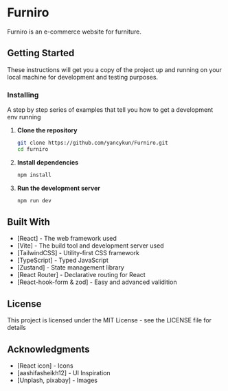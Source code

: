 # Furniro

Furniro is an e-commerce website for furniture.

## Getting Started

These instructions will get you a copy of the project up and running on your local machine for development and testing purposes. 

### Installing

A step by step series of examples that tell you how to get a development env running

1. **Clone the repository**

   ```bash
   git clone https://github.com/yancykun/Furniro.git
   cd furniro
   ```

2. **Install dependencies**

   ```bash
   npm install
   ```

3. **Run the development server**
   ```bash
   npm run dev
   ```

## Built With

- [React] - The web framework used
- [Vite] - The build tool and development server used
- [TailwindCSS] - Utility-first CSS framework
- [TypeScript] - Typed JavaScript
- [Zustand] - State management library
- [React Router] - Declarative routing for React
- [React-hook-form & zod] - Easy and advanced validition 

## License

This project is licensed under the MIT License - see the LICENSE file for details

## Acknowledgments

- [React icon] - Icons
- [aashifasheikh12] - UI Inspiration
- [Unplash, pixabay] - Images
